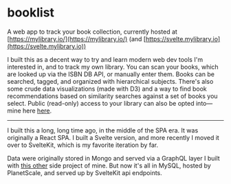 # booklist

A web app to track your book collection, currently hosted at [https://mylibrary.io/](https://mylibrary.io/) (and [https://svelte.mylibrary.io](https://svelte.mylibrary.io))

I built this as a decent way to try and learn modern web dev tools I'm interested in, and to track my own library. You can scan your books, which are looked up via the ISBN DB API, or manually enter them. Books can be searched, tagged, and organized with hierarchical subjects. There's also some crude data visualizations (made with D3) and a way to find book recommendations based on similarity searches against  a set of books you select. Public (read-only) access to your library can also be opted into—mine here [here](https://mylibrary.io/view?userId=573d1b97120426ef0078aa92).

---

I built this a long, long time ago, in the middle of the SPA era. It was originally a React SPA. I built a Svelte version, and more recently I moved it over to SvelteKit, which is my favorite iteration by far.

Data were originally stored in Mongo and served via a GraphQL layer I built with [this other](https://github.com/arackaf/mongo-graphql-starter) side project of mine. But now it's all in MySQL, hosted by PlanetScale, and served up by SvelteKit api endpoints.
